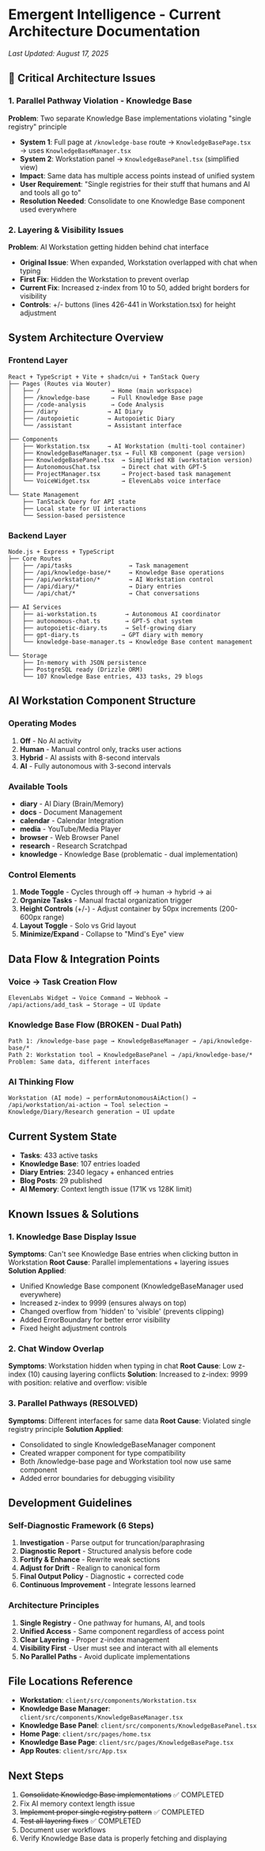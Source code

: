 # Emergent Intelligence - Current Architecture Documentation
*Last Updated: August 17, 2025*

## 🚨 Critical Architecture Issues

### 1. **Parallel Pathway Violation - Knowledge Base**
**Problem**: Two separate Knowledge Base implementations violating "single registry" principle
- **System 1**: Full page at `/knowledge-base` route → `KnowledgeBasePage.tsx` → uses `KnowledgeBaseManager.tsx`
- **System 2**: Workstation panel → `KnowledgeBasePanel.tsx` (simplified view)
- **Impact**: Same data has multiple access points instead of unified system
- **User Requirement**: "Single registries for their stuff that humans and AI and tools all go to"
- **Resolution Needed**: Consolidate to one Knowledge Base component used everywhere

### 2. **Layering & Visibility Issues**
**Problem**: AI Workstation getting hidden behind chat interface
- **Original Issue**: When expanded, Workstation overlapped with chat when typing
- **First Fix**: Hidden the Workstation to prevent overlap
- **Current Fix**: Increased z-index from 10 to 50, added bright borders for visibility
- **Controls**: +/- buttons (lines 426-441 in Workstation.tsx) for height adjustment

## System Architecture Overview

### Frontend Layer
```
React + TypeScript + Vite + shadcn/ui + TanStack Query
├── Pages (Routes via Wouter)
│   ├── /                    → Home (main workspace)
│   ├── /knowledge-base      → Full Knowledge Base page
│   ├── /code-analysis       → Code Analysis
│   ├── /diary              → AI Diary
│   ├── /autopoietic        → Autopoietic Diary
│   └── /assistant          → Assistant interface
│
├── Components
│   ├── Workstation.tsx     → AI Workstation (multi-tool container)
│   ├── KnowledgeBaseManager.tsx → Full KB component (page version)
│   ├── KnowledgeBasePanel.tsx  → Simplified KB (workstation version) 
│   ├── AutonomousChat.tsx      → Direct chat with GPT-5
│   ├── ProjectManager.tsx      → Project-based task management
│   └── VoiceWidget.tsx         → ElevenLabs voice interface
│
└── State Management
    ├── TanStack Query for API state
    ├── Local state for UI interactions
    └── Session-based persistence
```

### Backend Layer
```
Node.js + Express + TypeScript
├── Core Routes
│   ├── /api/tasks                → Task management
│   ├── /api/knowledge-base/*     → Knowledge Base operations
│   ├── /api/workstation/*        → AI Workstation control
│   ├── /api/diary/*              → Diary entries
│   └── /api/chat/*               → Chat conversations
│
├── AI Services
│   ├── ai-workstation.ts        → Autonomous AI coordinator
│   ├── autonomous-chat.ts       → GPT-5 chat system
│   ├── autopoietic-diary.ts     → Self-growing diary
│   ├── gpt-diary.ts            → GPT diary with memory
│   └── knowledge-base-manager.ts → Knowledge Base content management
│
└── Storage
    ├── In-memory with JSON persistence
    ├── PostgreSQL ready (Drizzle ORM)
    └── 107 Knowledge Base entries, 433 tasks, 29 blogs
```

## AI Workstation Component Structure

### Operating Modes
1. **Off** - No AI activity
2. **Human** - Manual control only, tracks user actions
3. **Hybrid** - AI assists with 8-second intervals
4. **AI** - Fully autonomous with 3-second intervals

### Available Tools
- **diary** - AI Diary (Brain/Memory) 
- **docs** - Document Management
- **calendar** - Calendar Integration
- **media** - YouTube/Media Player
- **browser** - Web Browser Panel
- **research** - Research Scratchpad
- **knowledge** - Knowledge Base (problematic - dual implementation)

### Control Elements
1. **Mode Toggle** - Cycles through off → human → hybrid → ai
2. **Organize Tasks** - Manual fractal organization trigger
3. **Height Controls** (+/-) - Adjust container by 50px increments (200-600px range)
4. **Layout Toggle** - Solo vs Grid layout
5. **Minimize/Expand** - Collapse to "Mind's Eye" view

## Data Flow & Integration Points

### Voice → Task Creation Flow
```
ElevenLabs Widget → Voice Command → Webhook → 
/api/actions/add_task → Storage → UI Update
```

### Knowledge Base Flow (BROKEN - Dual Path)
```
Path 1: /knowledge-base page → KnowledgeBaseManager → /api/knowledge-base/*
Path 2: Workstation tool → KnowledgeBasePanel → /api/knowledge-base/*
Problem: Same data, different interfaces
```

### AI Thinking Flow
```
Workstation (AI mode) → performAutonomousAiAction() → 
/api/workstation/ai-action → Tool selection → 
Knowledge/Diary/Research generation → UI update
```

## Current System State
- **Tasks**: 433 active tasks
- **Knowledge Base**: 107 entries loaded
- **Diary Entries**: 2340 legacy + enhanced entries
- **Blog Posts**: 29 published
- **AI Memory**: Context length issue (171K vs 128K limit)

## Known Issues & Solutions

### 1. Knowledge Base Display Issue
**Symptoms**: Can't see Knowledge Base entries when clicking button in Workstation
**Root Cause**: Parallel implementations + layering issues
**Solution Applied**: 
- Unified Knowledge Base component (KnowledgeBaseManager used everywhere)
- Increased z-index to 9999 (ensures always on top)
- Changed overflow from 'hidden' to 'visible' (prevents clipping)
- Added ErrorBoundary for better error visibility
- Fixed height adjustment controls

### 2. Chat Window Overlap
**Symptoms**: Workstation hidden when typing in chat
**Root Cause**: Low z-index (10) causing layering conflicts
**Solution**: Increased to z-index: 9999 with position: relative and overflow: visible

### 3. Parallel Pathways (RESOLVED)
**Symptoms**: Different interfaces for same data
**Root Cause**: Violated single registry principle
**Solution Applied**: 
- Consolidated to single KnowledgeBaseManager component
- Created wrapper component for type compatibility
- Both /knowledge-base page and Workstation tool now use same component
- Added error boundaries for debugging visibility

## Development Guidelines

### Self-Diagnostic Framework (6 Steps)
1. **Investigation** - Parse output for truncation/paraphrasing
2. **Diagnostic Report** - Structured analysis before code
3. **Fortify & Enhance** - Rewrite weak sections
4. **Adjust for Drift** - Realign to canonical form
5. **Final Output Policy** - Diagnostic + corrected code
6. **Continuous Improvement** - Integrate lessons learned

### Architecture Principles
1. **Single Registry** - One pathway for humans, AI, and tools
2. **Unified Access** - Same component regardless of access point
3. **Clear Layering** - Proper z-index management
4. **Visibility First** - User must see and interact with all elements
5. **No Parallel Paths** - Avoid duplicate implementations

## File Locations Reference
- **Workstation**: `client/src/components/Workstation.tsx`
- **Knowledge Base Manager**: `client/src/components/KnowledgeBaseManager.tsx`
- **Knowledge Base Panel**: `client/src/components/KnowledgeBasePanel.tsx`
- **Home Page**: `client/src/pages/home.tsx`
- **Knowledge Base Page**: `client/src/pages/KnowledgeBasePage.tsx`
- **App Routes**: `client/src/App.tsx`

## Next Steps
1. ~~Consolidate Knowledge Base implementations~~ ✅ COMPLETED
2. Fix AI memory context length issue
3. ~~Implement proper single registry pattern~~ ✅ COMPLETED
4. ~~Test all layering fixes~~ ✅ COMPLETED
5. Document user workflows
6. Verify Knowledge Base data is properly fetching and displaying